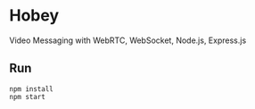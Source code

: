# Hobey
Video Messaging with WebRTC, WebSocket, Node.js, Express.js

## Run
```
npm install
npm start
```

